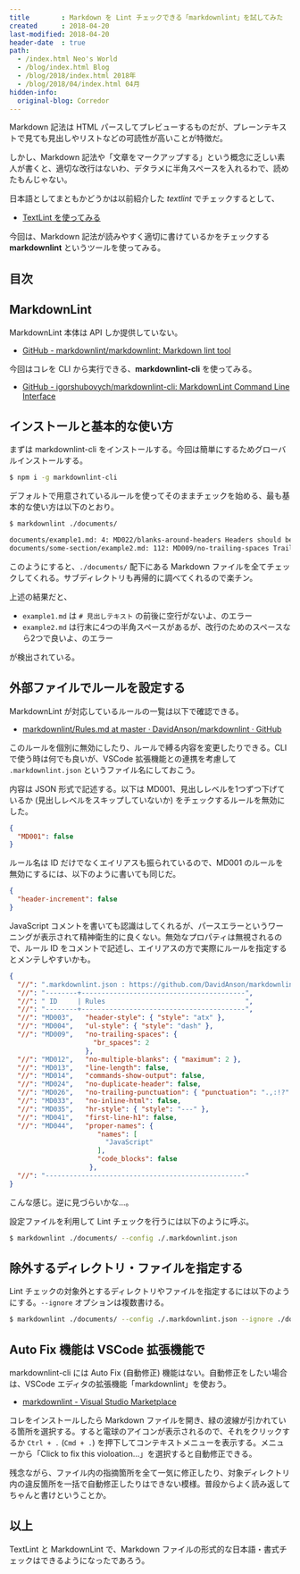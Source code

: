 ```yaml
---
title        : Markdown を Lint チェックできる「markdownlint」を試してみた
created      : 2018-04-20
last-modified: 2018-04-20
header-date  : true
path:
  - /index.html Neo's World
  - /blog/index.html Blog
  - /blog/2018/index.html 2018年
  - /blog/2018/04/index.html 04月
hidden-info:
  original-blog: Corredor
---
```


Markdown 記法は HTML パースしてプレビューするものだが、プレーンテキストで見ても見出しやリストなどの可読性が高いことが特徴だ。

しかし、Markdown 記法や「文章をマークアップする」という概念に乏しい素人が書くと、適切な改行はないわ、デタラメに半角スペースを入れるわで、読めたもんじゃない。

日本語としてまともかどうかは以前紹介した _textlint_ でチェックするとして、

- [TextLint を使ってみる](/blog/2017/09/19-02.html)

今回は、Markdown 記法が読みやすく適切に書けているかをチェックする **markdownlint** というツールを使ってみる。

## 目次

## MarkdownLint

MarkdownLint 本体は API しか提供していない。

- [GitHub - markdownlint/markdownlint: Markdown lint tool](https://github.com/markdownlint/markdownlint)

今回はコレを CLI から実行できる、**markdownlint-cli** を使ってみる。

- [GitHub - igorshubovych/markdownlint-cli: MarkdownLint Command Line Interface](https://github.com/igorshubovych/markdownlint-cli)

## インストールと基本的な使い方

まずは markdownlint-cli をインストールする。今回は簡単にするためグローバルインストールする。

```bash
$ npm i -g markdownlint-cli
```

デフォルトで用意されているルールを使ってそのままチェックを始める、最も基本的な使い方は以下のとおり。

```bash
$ markdownlint ./documents/

documents/example1.md: 4: MD022/blanks-around-headers Headers should be surrounded by blank lines [Context: "# 見出しテキスト"]
documents/some-section/example2.md: 112: MD009/no-trailing-spaces Trailing spaces [Expected: 2; Actual: 4]
```

このようにすると、`./documents/` 配下にある Markdown ファイルを全てチェックしてくれる。サブディレクトリも再帰的に調べてくれるので楽チン。

上述の結果だと、

- `example1.md` は `# 見出しテキスト` の前後に空行がないよ、のエラー
- `example2.md` は行末に4つの半角スペースがあるが、改行のためのスペースなら2つで良いよ、のエラー

が検出されている。

## 外部ファイルでルールを設定する

MarkdownLint が対応しているルールの一覧は以下で確認できる。

- [markdownlint/Rules.md at master · DavidAnson/markdownlint · GitHub](https://github.com/DavidAnson/markdownlint/blob/master/doc/Rules.md)

このルールを個別に無効にしたり、ルールで縛る内容を変更したりできる。CLI で使う時は何でも良いが、VSCode 拡張機能との連携を考慮して `.markdownlint.json` というファイル名にしておこう。

内容は JSON 形式で記述する。以下は MD001、見出しレベルを1つずつ下げているか (見出しレベルをスキップしていないか) をチェックするルールを無効にした。

```json
{
  "MD001": false
}
```

ルール名は ID だけでなくエイリアスも振られているので、MD001 のルールを無効にするには、以下のように書いても同じだ。

```json
{
  "header-increment": false
}
```

JavaScript コメントを書いても認識はしてくれるが、パースエラーというワーニングが表示されて精神衛生的に良くない。無効なプロパティは無視されるので、ルール ID をコメントで記述し、エイリアスの方で実際にルールを指定するとメンテしやすいかも。

```json
{
  "//": ".markdownlint.json : https://github.com/DavidAnson/markdownlint/blob/master/doc/Rules.md",
  "//": "--------+-----------------------------------------",
  "//": " ID     | Rules                                   ",
  "//": "--------+-----------------------------------------",
  "//": "MD003",   "header-style": { "style": "atx" },
  "//": "MD004",   "ul-style": { "style": "dash" },
  "//": "MD009",   "no-trailing-spaces": {
                     "br_spaces": 2
                   },
  "//": "MD012",   "no-multiple-blanks": { "maximum": 2 },
  "//": "MD013",   "line-length": false,
  "//": "MD014",   "commands-show-output": false,
  "//": "MD024",   "no-duplicate-header": false,
  "//": "MD026",   "no-trailing-punctuation": { "punctuation": ".,:!?" },
  "//": "MD033",   "no-inline-html": false,
  "//": "MD035",   "hr-style": { "style": "---" },
  "//": "MD041",   "first-line-h1": false,
  "//": "MD044",   "proper-names": {
                      "names": [
                        "JavaScript"
                      ],
                      "code_blocks": false
                    },
  "//": "--------------------------------------------------"
}
```

こんな感じ。逆に見づらいかな…。

設定ファイルを利用して Lint チェックを行うには以下のように呼ぶ。

```bash
$ markdownlint ./documents/ --config ./.markdownlint.json
```

## 除外するディレクトリ・ファイルを指定する

Lint チェックの対象外とするディレクトリやファイルを指定するには以下のようにする。`--ignore` オプションは複数書ける。

```bash
$ markdownlint ./documents/ --config ./.markdownlint.json --ignore ./documents/node_modules/ --ignore ./documents/memo.md
```

## Auto Fix 機能は VSCode 拡張機能で

markdownlint-cli には Auto Fix (自動修正) 機能はない。自動修正をしたい場合は、VSCode エディタの拡張機能「markdownlint」を使おう。

- [markdownlint - Visual Studio Marketplace](https://marketplace.visualstudio.com/items?itemName=DavidAnson.vscode-markdownlint)

コレをインストールしたら Markdown ファイルを開き、緑の波線が引かれている箇所を選択する。すると電球のアイコンが表示されるので、それをクリックするか `Ctrl + .` (`Cmd + .`) を押下してコンテキストメニューを表示する。メニューから「Click to fix this violoation...」を選択すると自動修正できる。

残念ながら、ファイル内の指摘箇所を全て一気に修正したり、対象ディレクトリ内の違反箇所を一括で自動修正したりはできない模様。普段からよく読み返してちゃんと書けということか。

## 以上

TextLint と MarkdownLint で、Markdown ファイルの形式的な日本語・書式チェックはできるようになったであろう。
